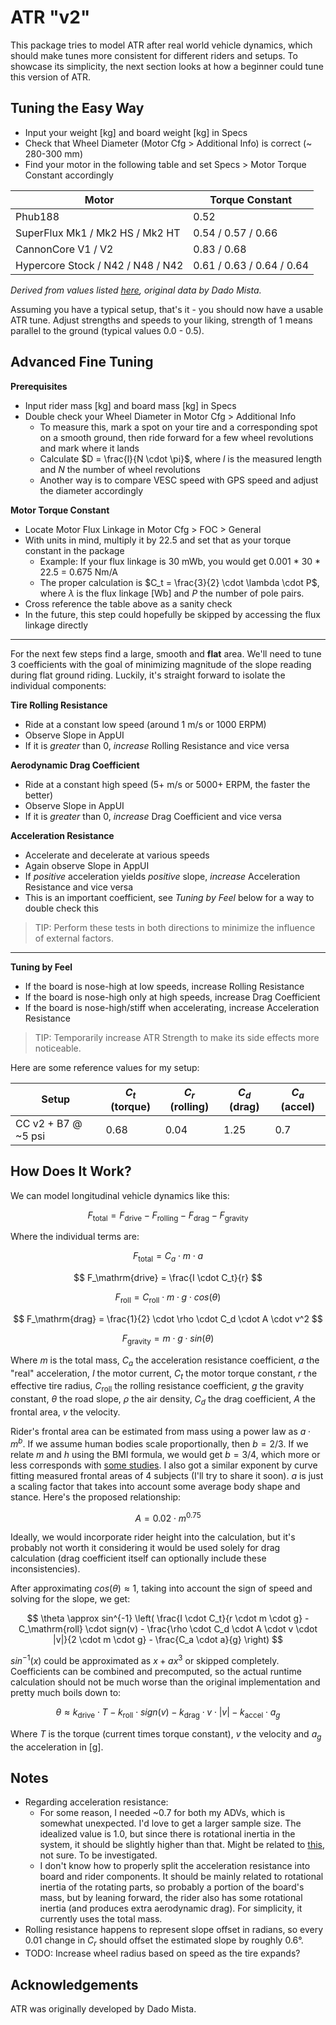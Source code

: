 # ATR "v2"

This package tries to model ATR after real world vehicle dynamics, which should make tunes more consistent for different riders and setups. To showcase its simplicity, the next section looks at how a beginner could tune this version of ATR.


## Tuning the Easy Way

- Input your weight [kg] and board weight [kg] in Specs
- Check that Wheel Diameter (Motor Cfg > Additional Info) is correct (~ 280-300 mm)
- Find your motor in the following table and set Specs > Motor Torque Constant accordingly

<!-- TODO hide the table by default -->
<!-- | Motor | Torque Constant |
| ----- | --------------- |
| Phub188 | 0.52 |
| SuperFlux Mk1 | 0.54 |
| SuperFlux Mk2 (HS) | 0.57 |
| SuperFlux Mk2 (HT) | 0.66 |
| CannonCore V1 | 0.83 |
| CannonCore V2 | 0.68 |
| Hypercore | 0.61 |
| Hypercore N42 | 0.63 |
| Hypercore N48 | 0.64 |
| Hypercore N52 | 0.64 | -->

| Motor | Torque Constant |
| ----- | --------------- |
| Phub188 | 0.52 |
| SuperFlux Mk1 / Mk2 HS / Mk2 HT | 0.54 / 0.57 / 0.66 |
| CannonCore V1 / V2 | 0.83 / 0.68 |
| Hypercore Stock / N42 / N48 / N42 | 0.61 / 0.63 / 0.64 / 0.64 |

*Derived from values listed [here](https://pev.dev/t/common-motor-foc-ranges-resistance-inductance-flux-linkage/1771), original data by Dado Mista.*

Assuming you have a typical setup, that's it - you should now have a usable ATR tune. Adjust strengths and speeds to your liking, strength of 1 means parallel to the ground (typical values 0.0 - 0.5).


## Advanced Fine Tuning

**Prerequisites**
- Input rider mass [kg] and board mass [kg] in Specs
- Double check your Wheel Diameter in Motor Cfg > Additional Info
    - To measure this, mark a spot on your tire and a corresponding spot on a smooth ground, then ride forward for a few wheel revolutions and mark where it lands
    - Calculate $D = \frac{l}{N \cdot \pi}$, where $l$ is the measured length and *N* the number of wheel revolutions
    - Another way is to compare VESC speed with GPS speed and adjust the diameter accordingly

**Motor Torque Constant**
- Locate Motor Flux Linkage in Motor Cfg > FOC > General
- With units in mind, multiply it by 22.5 and set that as your torque constant in the package
    - Example: If your flux linkage is 30 mWb, you would get 0.001 * 30 * 22.5 = 0.675 Nm/A
    - The proper calculation is $C_t = \frac{3}{2} \cdot \lambda \cdot P$, where $\lambda$ is the flux linkage [Wb] and $P$ the number of pole pairs.
- Cross reference the table above as a sanity check
- In the future, this step could hopefully be skipped by accessing the flux linkage directly

---

For the next few steps find a large, smooth and **flat** area. We'll need to tune 3 coefficients with the goal of minimizing magnitude of the slope reading during flat ground riding. Luckily, it's straight forward to isolate the individual components:

**Tire Rolling Resistance**
- Ride at a constant low speed (around 1 m/s or 1000 ERPM)
- Observe Slope in AppUI
- If it is *greater* than 0, *increase* Rolling Resistance and vice versa

**Aerodynamic Drag Coefficient**
- Ride at a constant high speed (5+ m/s or 5000+ ERPM, the faster the better)
- Observe Slope in AppUI
- If it is *greater* than 0, *increase* Drag Coefficient and vice versa

**Acceleration Resistance**
- Accelerate and decelerate at various speeds
- Again observe Slope in AppUI
- If *positive* acceleration yields *positive* slope, *increase* Acceleration Resistance and vice versa
- This is an important coefficient, see *Tuning by Feel* below for a way to double check this

> TIP: Perform these tests in both directions to minimize the influence of external factors.

---

**Tuning by Feel**
- If the board is nose-high at low speeds, increase Rolling Resistance
- If the board is nose-high only at high speeds, increase Drag Coefficient
- If the board is nose-high/stiff when accelerating, increase Acceleration Resistance
> TIP: Temporarily increase ATR Strength to make its side effects more noticeable.

Here are some reference values for my setup:

| Setup  | $C_t$ (torque) | $C_r$ (rolling) | $C_d$ (drag) | $C_a$ (accel) |
| ----------- | ----------- | ----------- | ----------- | ----------- |
| CC v2 + B7 @ ~5 psi | 0.68 | 0.04 | 1.25 | 0.7 |


## How Does It Work?

We can model longitudinal vehicle dynamics like this:

$$ F_\mathrm{total} = F_\mathrm{drive} - F_\mathrm{rolling} - F_\mathrm{drag} - F_\mathrm{gravity} $$

Where the individual terms are:

$$ F_\mathrm{total} = C_a \cdot m \cdot a $$

$$ F_\mathrm{drive} = \frac{I \cdot C_t}{r} $$

$$ F_\mathrm{roll} = C_\mathrm{roll} \cdot m \cdot g \cdot cos(\theta) $$

$$ F_\mathrm{drag} = \frac{1}{2} \cdot \rho \cdot C_d \cdot A \cdot v^2 $$

$$ F_\mathrm{gravity} = m \cdot g \cdot sin(\theta) $$

Where $m$ is the total mass, $C_a$ the acceleration resistance coefficient, $a$ the "real" acceleration, $I$ the motor current, $C_t$ the motor torque constant, $r$ the effective tire radius, $C_\mathrm{roll}$ the rolling resistance coefficient, $g$ the gravity constant, $\theta$ the road slope, $\rho$ the air density, $C_d$ the drag coefficient, $A$ the frontal area, $v$ the velocity.

Rider's frontal area can be estimated from mass using a power law as $a \cdot  m ^ b$. If we assume human bodies scale proportionally, then $b = 2/3$. If we relate $m$ and $h$ using the BMI formula, we would get $b = 3/4$, which more or less corresponds with [some studies](https://link.springer.com/article/10.1007/s004210100424). I also got a similar exponent by curve fitting measured frontal areas of 4 subjects (I'll try to share it soon). $a$ is just a scaling factor that takes into account some average body shape and stance. Here's the proposed relationship:

$$ A = 0.02 \cdot m ^ {0.75} $$

Ideally, we would incorporate rider height into the calculation, but it's probably not worth it considering it would be used solely for drag calculation (drag coefficient itself can optionally include these inconsistencies).

After approximating $cos(\theta) \approx 1$, taking into account the sign of speed and solving for the slope, we get:

$$
\theta \approx sin^{-1} \left(
\frac{I \cdot C_t}{r \cdot m \cdot g} - C_\mathrm{roll} \cdot sign(v) - \frac{\rho \cdot C_d \cdot A \cdot v \cdot |v|}{2 \cdot m \cdot g} - \frac{C_a \cdot a}{g}
\right)
$$

$sin^{-1}(x)$ could be approximated as $x + a x^3$ or skipped completely. Coefficients can be combined and precomputed, so the actual runtime calculation should not be much worse than the original implementation and pretty much boils down to:

$$
\theta \approx
k_\mathrm{drive} \cdot T - k_\mathrm{roll} \cdot sign(v) - k_\mathrm{drag} \cdot v \cdot |v| - k_\mathrm{accel} \cdot a_g
$$

<!-- $$
\theta \approx 
\begin{bmatrix} k_\mathrm{drive} & - k_\mathrm{roll} & - k_\mathrm{drag} & - k_\mathrm{accel} \end{bmatrix}
\begin{bmatrix} T \\ sign(v) \\ v \cdot |v| \\ a_g \end{bmatrix}
$$ -->

Where $T$ is the torque (current times torque constant), $v$ the velocity and $a_g$ the acceleration in [g].


## Notes

- Regarding acceleration resistance:
    - For some reason, I needed ~0.7 for both my ADVs, which is somewhat unexpected. I'd love to get a larger sample size. The idealized value is 1.0, but since there is rotational inertia in the system, it should be slightly higher than that. Might be related to [this](https://pev.dev/t/subtracting-boards-angular-velocity-from-erpm-to-improve-atr/1737), not sure. To be investigated.
    - I don't know how to properly split the acceleration resistance into board and rider components. It should be mainly related to rotational inertia of the rotating parts, so probably a portion of the board's mass, but by leaning forward, the rider also has some rotational inertia (and produces extra aerodynamic drag). For simplicity, it currently uses the total mass.
- Rolling resistance happens to represent slope offset in radians, so every 0.01 change in $C_r$ should offset the estimated slope by roughly 0.6°.
- TODO: Increase wheel radius based on speed as the tire expands?


## Acknowledgements

ATR was originally developed by Dado Mista.
